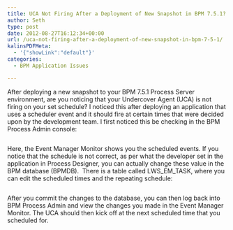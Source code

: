 ```yaml
---
title: UCA Not Firing After a Deployment of New Snapshot in BPM 7.5.1?
author: Seth
type: post
date: 2012-08-27T16:12:34+00:00
url: /uca-not-firing-after-a-deployment-of-new-snapshot-in-bpm-7-5-1/
kalinsPDFMeta:
  - '{"showLink":"default"}'
categories:
  - BPM Application Issues

---
```

After deploying a new snapshot to your BPM 7.5.1 Process Server environment, are you noticing that your Undercover Agent (UCA) is not firing on your set schedule? I noticed this after deploying an application that uses a scheduler event and it should fire at certain times that were decided upon by the development team. I first noticed this be checking in the BPM Process Admin console:

[<img class="alignnone size-large wp-image-970" title="process admin" alt="" src="https://i2.wp.com/www.sethgagnon.com/wp-content/uploads/2012/09/process-admin-1024x617.png?resize=600%2C361" srcset="https://i1.wp.com/sethgagnon.com/wp-content/uploads/2012/09/process-admin.png?resize=1024%2C617 1024w, https://i1.wp.com/sethgagnon.com/wp-content/uploads/2012/09/process-admin.png?resize=300%2C180 300w, https://i1.wp.com/sethgagnon.com/wp-content/uploads/2012/09/process-admin.png?w=1284 1284w" sizes="(max-width: 600px) 100vw, 600px" data-recalc-dims="1" />][1]

<!--more-->

Here, the Event Manager Monitor shows you the scheduled events. If you notice that the schedule is not correct, as per what the developer set in the application in Process Designer, you can actually change these value in the BPM database (BPMDB).  There is a table called LWS\_EM\_TASK, where you can edit the scheduled times and the repeating schedule:

[<img class="alignnone size-large wp-image-934" title="LSW_EM_TASK" alt="" src="https://i1.wp.com/www.sethgagnon.com/wp-content/uploads/2012/08/LSW_EM_TASK-1024x610.png?resize=600%2C357" srcset="https://i1.wp.com/sethgagnon.com/wp-content/uploads/2012/08/LSW_EM_TASK.png?resize=1024%2C610 1024w, https://i1.wp.com/sethgagnon.com/wp-content/uploads/2012/08/LSW_EM_TASK.png?resize=300%2C178 300w, https://i1.wp.com/sethgagnon.com/wp-content/uploads/2012/08/LSW_EM_TASK.png?w=1052 1052w" sizes="(max-width: 600px) 100vw, 600px" data-recalc-dims="1" />][2]

After you commit the changes to the database, you can then log back into BPM Process Admin and view the changes you made in the Event Manager Monitor. The UCA should then kick off at the next scheduled time that you scheduled for.

 [1]: https://i1.wp.com/www.sethgagnon.com/wp-content/uploads/2012/09/process-admin.png
 [2]: https://i2.wp.com/www.sethgagnon.com/wp-content/uploads/2012/08/LSW_EM_TASK.png